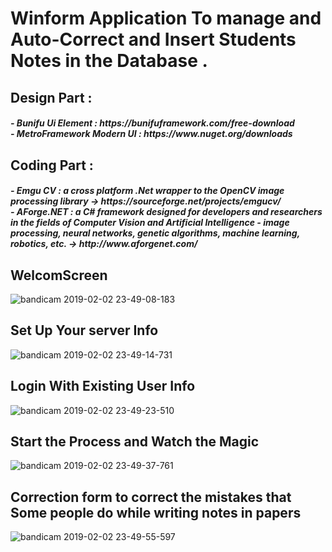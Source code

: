 # Winform Application To manage and Auto-Correct and Insert Students Notes in the Database .

<h2>Design Part : </h2>
<h5>  - Bunifu Ui Element : https://bunifuframework.com/free-download <br>
      - MetroFramework Modern UI : https://www.nuget.org/downloads
</h5>  
<h2>Coding Part :</h2>
<h5>
    - Emgu CV : a cross platform .Net wrapper to the OpenCV image processing library -> https://sourceforge.net/projects/emgucv/ <br>
    - AForge.NET : a C# framework designed for developers and researchers in the fields of Computer Vision and Artificial Intelligence -         image processing, neural networks, genetic algorithms, machine learning, robotics, etc. -> http://www.aforgenet.com/
</h5>
    
    
<h2>WelcomScreen </h2>

![bandicam 2019-02-02 23-49-08-183](https://user-images.githubusercontent.com/46169333/52170204-fb0e0880-273d-11e9-9936-48316c299fe7.png)


<h2>Set Up Your server Info </h2>

![bandicam 2019-02-02 23-49-14-731](https://user-images.githubusercontent.com/46169333/52170205-fba69f00-273d-11e9-95e9-8ab277e64244.png)


<h2>Login With Existing User Info </h2>

![bandicam 2019-02-02 23-49-23-510](https://user-images.githubusercontent.com/46169333/52170206-fba69f00-273d-11e9-8423-79b61fa58be2.png)


<h2> Start the Process and Watch the Magic </h2>

![bandicam 2019-02-02 23-49-37-761](https://user-images.githubusercontent.com/46169333/52170207-fc3f3580-273d-11e9-9304-d138bfe46b83.png)


<h2>Correction form to correct the mistakes that Some people do while writing notes in papers  </h2>

![bandicam 2019-02-02 23-49-55-597](https://user-images.githubusercontent.com/46169333/52170208-fc3f3580-273d-11e9-9aad-670918043346.png)

